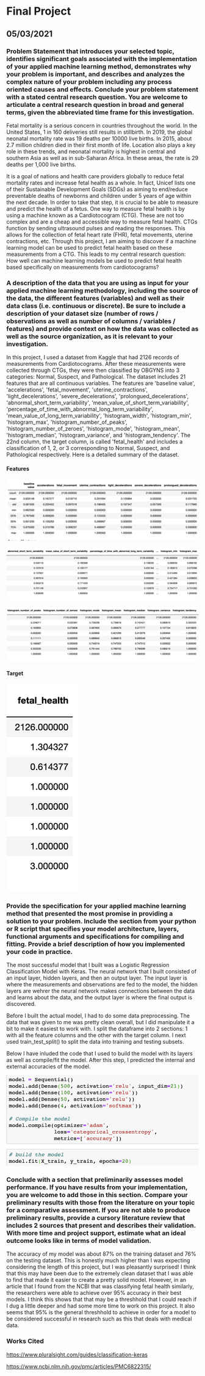 # Final Project 

## 05/03/2021 

### Problem Statement that introduces your selected topic, identifies significant goals associated with the implementation of your applied machine learning method, demonstrates why your problem is important, and describes and analyzes the complex nature of your problem including any process oriented causes and effects. Conclude your problem statement with a stated central research question. You are welcome to articulate a central research question in broad and general terms, given the abbreviated time frame for this investigation. 

Fetal mortality is a serious concern in countries throughout the world. In the United States, 1 in 160 deliveries still results in stillbirth. In 2019, the global neonatal mortality rate was 19 deaths per 10000 live births. In 2015, about 2.7 million children died in their first month of life. Location also plays a key role in these trends, and neonatal mortality is highest in central and southern Asia as well as in sub-Saharan Africa. In these areas, the rate is 29 deaths per 1,000 live births. 

It is a goal of nations and health care providers globally to reduce fetal mortality rates and increase fetal health as a whole. In fact, Unicef lists one of their Sustainable Development Goals (SDGs) as aiming to end/reduce preventable deaths of newborns and children under 5 years of age within the next decade. In order to take that step, it is crucial to be able to measure and predict the health of a fetus. One way to measure fetal health is by using a machine known as a Cardiotocogram (CTG). These are not too complex and are a cheap and accessible way to measure fetal health. CTGs function by sending ultrasound pulses and reading the responses. This allows for the collection of fetal heart rate (FHR), fetal movements, uterine contractions, etc. Through this project, I am aiming to discover if a machine learning model can be used to predict fetal health based on these measurements from a CTG. This leads to my central research question: How well can machine learning models be used to predict fetal health based specifically on measurements from cardiotocograms?


### A description of the data that you are using as input for your applied machine learning methodology, including the source of the data, the different features (variables) and well as their data class (i.e. continuous or discrete). Be sure to include a description of your dataset size (number of rows / observations as well as number of columns / variables / features) and provide context on how the data was collected as well as the source organization, as it is relevant to your investigation. 

In this project, I used a dataset from Kaggle that had 2126 records of measurements from Cardiotocograms. After these measurements were collected through CTGs, they were then classified by OBGYNS into 3 categories: Normal, Suspect, and Pathological. The dataset includes 21 features that are all continuous variables. The features are 'baseline value', 'accelerations', 'fetal_movement', 'uterine_contractions', 'light_decelerations', 'severe_decelerations', 'prolongued_decelerations', 'abnormal_short_term_variability', 'mean_value_of_short_term_variability', 'percentage_of_time_with_abnormal_long_term_variability', 'mean_value_of_long_term_variability', 'histogram_width', 'histogram_min', 'histogram_max', 'histogram_number_of_peaks', 'histogram_number_of_zeroes', 'histogram_mode', 'histogram_mean', 'histogram_median', 'histogram_variance', and 'histogram_tendency'. The 22nd column, the target column, is called 'fetal_health' and includes a classification of 1, 2, or 3 corresponding to Normal, Suspect, and Pathological respectively. Here is a detailed summary of the dataset. 

#### Features 
![](one.png)

![](two.png)

![](three.png)

#### Target 
![](four.png)

### Provide the specification for your applied machine learning method that presented the most promise in providing a solution to your problem. Include the section from your python or R script that specifies your model architecture, layers, functional arguments and specifications for compiling and fitting. Provide a brief description of how you implemented your code in practice. 

The most successful model that I built was a Logistic Regression Classification Model with Keras. The neural network that I built consisted of an input layer, hidden layers, and then an output layer. The input layer is where the measurements and observations are fed to the model, the hidden layers are wehrer the neural network makes connections between the data and learns about the data, and the output layer is where the final output is discovered. 

Before I built the actual model, I had to do some data preprocessing. The data that was given to me was pretty clean overall, but I did manipulate it a bit to make it easiest to work with. I split the dataframe into 2 sections: 1 with all the feature columns and the other with the target column. I next used train_test_split() to split the data into training and testing subsets. 

Below I have inluded the code that I used to build the model with its layers as well as compile/fit the model. After this step, I predicted the internal and external accuracies of the model. 

![](five.png)

### Conclude with a section that preliminarily assesses model performance. If you have results from your implementation, you are welcome to add those in this section. Compare your preliminary results with those from the literature on your topic for a comparative assessment. If you are not able to produce preliminary results, provide a cursory literature review that includes 2 sources that present and describes their validation. With more time and project support, estimate what an ideal outcome looks like in terms of model validation.

The accuracy of my model was about 87% on the training dataset and 76% on the testing dataset. This is honestly much higher than I was expecting considering the length of this project, but I was pleasantly surprised! I think that this may have been due to the extremely clean dataset that I was able to find that made it easier to create a pretty solid model. However, in an article that I found from the NCBI that was classifying fetal health similarly, the researchers were able to achieve over 95% accuracy in their best models. I think this shows that that may be a threshhold that I could reach if I dug a little deeper and had some more time to work on this project. It also seems that 95% is the general threshhold to achieve in order for a model to be considered successful in research such as this that deals with medical data. 


### Works Cited 
https://www.pluralsight.com/guides/classification-keras

https://www.ncbi.nlm.nih.gov/pmc/articles/PMC6822315/

